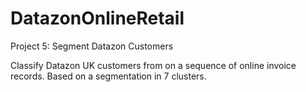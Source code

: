 # DatazonOnlineRetail
Project 5: Segment Datazon Customers

Classify Datazon UK customers from on a sequence of online invoice records. Based on a segmentation in 7 clusters.

